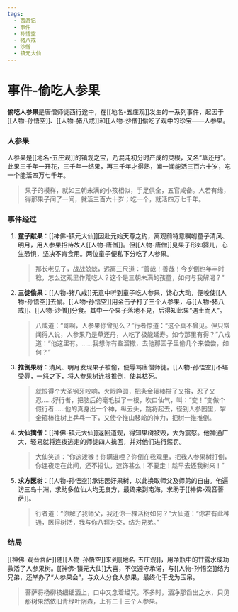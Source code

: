 ```yaml
---
tags:
  - 西游记
  - 事件
  - 孙悟空
  - 猪八戒
  - 沙僧
  - 镇元大仙
---
```

# 事件-偷吃人参果

**偷吃人参果**是唐僧师徒西行途中，在[[地名-五庄观]]发生的一系列事件，起因于[[人物-孙悟空]]、[[人物-猪八戒]]和[[人物-沙僧]]偷吃了观中的珍宝——人参果。

### **人参果**
人参果是[[地名-五庄观]]的镇观之宝，乃混沌初分时产成的灵根，又名“草还丹”。此果三千年一开花，三千年一结果，再三千年才得熟，闻一闻能活三百六十岁，吃一个能活四万七千年。
> 果子的模样，就如三朝未满的小孩相似，手足俱全，五官咸备。人若有缘，得那果子闻了一闻，就活三百六十岁；吃一个，就活四万七千年。

### **事件经过**
1.  **童子献果**：[[神佛-镇元大仙]]因赴元始天尊之约，离观前特意嘱咐童子清风、明月，用人参果招待故人[[人物-唐僧]]。但[[人物-唐僧]]见果子形如婴儿，心生恐惧，坚决不肯食用。两位童子便私下分吃了人参果。
    > 那长老见了，战战兢兢，远离三尺道：“善哉！善哉！今岁倒也年丰时稔，怎么这观里作荒吃人？这个是三朝未满的孩童，如何与我解渴？”

2.  **三徒偷果**：[[人物-猪八戒]]无意中听到童子吃人参果，馋心大动，便唆使[[人物-孙悟空]]去偷。[[人物-孙悟空]]用金击子打了三个人参果，与[[人物-猪八戒]]、[[人物-沙僧]]分食。其中一个果子落地不見，后得知此果“遇土而入”。
    > 八戒道：“哥啊，人参果你曾见么？”行者惊道：“这个真不曾见。但只常闻得人说，人参果乃是草还丹，人吃了极能延寿。如今那里有得？”八戒道：“他这里有。……我想你有些溜撒，去他那园子里偷几个来尝尝，如何？”

3.  **推倒果树**：清风、明月发现果子被偷，便辱骂唐僧师徒。[[人物-孙悟空]]不堪受辱，一怒之下，将人参果树连根推倒，使其枯死。
    > 就恨得个大圣钢牙咬响，火眼睁圆，把条金箍棒揝了又揝，忍了又忍……好行者，把脑后的毫毛拔了一根，吹口仙气，叫：“变！”变做个假行者……他的真身出一个神，纵云头，跳将起去，径到人参园里，掣金箍棒往树上乒乓一下，又使个推山移岭的神力，把树一推推倒。

4.  **大仙擒僧**：[[神佛-镇元大仙]]返回道观，得知果树被毁，大为震怒。他神通广大，轻易就将连夜逃走的师徒四人擒回，并对他们进行惩罚。
    > 大仙笑道：“你这泼猴！你瞒谁哩？你倒在我观里，把我人参果树打倒，你连夜走在此间，还不招认，遮饰甚么！不要走！趁早去还我树来！”

5.  **求方医树**：[[人物-孙悟空]]承诺医好果树，以此换取师父及师弟的自由。他遍访三岛十洲，求助多位仙人均无良方，最终来到南海，求助于[[神佛-观音菩萨]]。
    > 行者道：“你解了我师父，我还你一棵活树如何？”大仙道：“你若有此神通，医得树活，我与你八拜为交，结为兄弟。”

### **结局**
[[神佛-观音菩萨]]随[[人物-孙悟空]]来到[[地名-五庄观]]，用净瓶中的甘露水成功救活了人参果树。[[神佛-镇元大仙]]大喜，不仅遵守承诺，与[[人物-孙悟空]]结为兄弟，还举办了“人参果会”，与众人分食人参果，最终化干戈为玉帛。
> 菩萨将杨柳枝细细洒上，口中又念着经咒。不多时，洒净那舀出之水，只见那树果然依旧青绿叶阴森，上有二十三个人参果。
